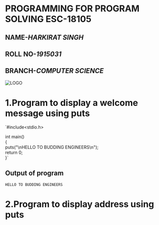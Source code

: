 
# **PROGRAMMING FOR PROGRAM SOLVING ESC-18105**
## NAME-*HARKIRAT SINGH*
## ROLL NO-*1915031*
## BRANCH-*COMPUTER SCIENCE*
![LOGO]()

# 1.Program to display a welcome message using puts  

`#include<stdio.h>  

int main()                                                                                               
{  
puts("\nHELLO TO BUDDING ENGINEERS\n");  
return 0;  
}`    
## Output of program  

`HELLO TO BUDDING ENGINEERS`  

# 2.Program to display address using puts  

        
